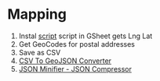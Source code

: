 # Mapping

1. Instal [script](https://github.com/piarasj/piarasj.github.io/blob/master/Geocode.script) script in GSheet gets Lng Lat
2. Get GeoCodes for postal addresses
2. Save as CSV
3. [CSV To GeoJSON Converter](http://www.convertcsv.com/csv-to-geojson.htm)
4. [JSON Minifier - JSON Compressor](https://www.browserling.com/tools/json-minify)
